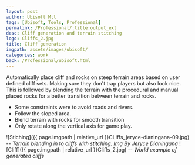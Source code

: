 ```yaml
---
layout: post
author: Ubisoft Mtl
tags: [Ubisoft, Tools, Professional]
permalink: /Professional/:title:output_ext
desc: Cliff generation and terrain stitching
logo: Cliffs_2.jpg
title: Cliff generation
imgpath: assets/images/ubisoft/
categories: work
back: /Professional/ubisoft.html
---
```


Automatically place cliff and rocks on steep terrain areas based on user defined cliff sets. Making sure they don't trap players but also look nice. This is followed by blending the terrain with the procedural and manual placed rocks for a better transition between terrain and rocks.

- Some constraints were to avoid roads and rivers.
- Follow the sloped area. 
- Blend terrain with rocks for smooth transition
- Only rotate along the vertical axis for game play.

![Stiching]({{ page.imgpath | relative_url }}CLiffs_jeryce-dianingana-09.jpg)
-- *Terrain blending in to cliffs with stitching. Img By Jeryce Dianingana*
![Cliff]({{ page.imgpath | relative_url }}Cliffs_2.jpg)
-- *World example of generated cliffs*